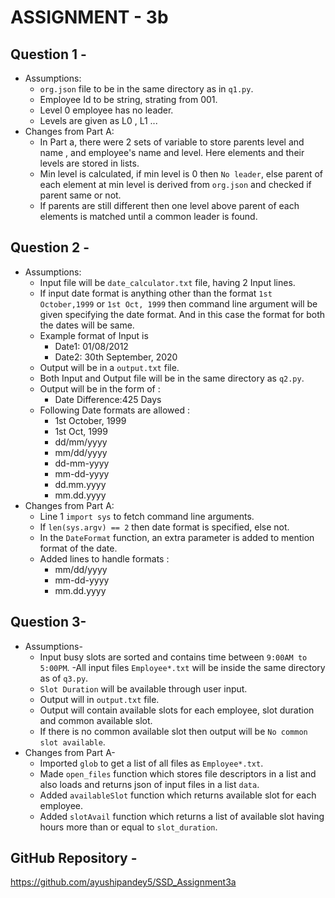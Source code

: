# ASSIGNMENT - 3b
## Question 1 -
- Assumptions:
    - `org.json` file to be in the same directory as in `q1.py`.
    - Employee Id to be string, strating from 001.
    - Level 0 employee has no leader.
    - Levels are given as L0 , L1 ...
- Changes from Part A:
    - In Part a, there were 2 sets of variable to store parents level and name , and employee's name and level. Here elements and their levels are stored in lists.
    - Min level is calculated, if min level is 0 then `No leader`, else parent of each element at min level is derived from `org.json` and checked if parent same or not.
    - If parents are still different then one level above parent of each elements is matched until a common leader is found.

## Question 2 -
- Assumptions:
    - Input file will be `date_calculator.txt` file, having 2 Input lines.
    - If input date format is anything other than the format `1st October,1999` or `1st Oct, 1999` then command line argument will be given specifying the date format. And in this case the format for both the dates will be same.
    - Example format of Input is 
        * Date1: 01/08/2012 
        * Date2: 30th September, 2020
    - Output will be in a `output.txt` file.
    - Both Input and Output file will be in the same directory as `q2.py`.
    - Output will be in the form of :
        * Date Difference:425 Days
    - Following Date formats are allowed :
        * 1st October, 1999
        * 1st Oct, 1999
        * dd/mm/yyyy
        * mm/dd/yyyy
        * dd-mm-yyyy
        * mm-dd-yyyy
        * dd.mm.yyyy
        * mm.dd.yyyy
- Changes from Part A:
    - Line 1 `import sys` to fetch command line arguments.
    - If `len(sys.argv) == 2` then date format is specified, else not.
    - In the `DateFormat` function, an extra parameter is added to mention format of the date.
    - Added lines to handle formats :
        * mm/dd/yyyy
        * mm-dd-yyyy
        * mm.dd.yyyy

## Question 3-
- Assumptions-
    - Input busy slots are sorted and contains time between `9:00AM to 5:00PM`.
    -All input files `Employee*.txt` will be inside the same directory as of `q3.py`.
    - `Slot Duration` will be available through user input.
    - Output will in `output.txt` file.
    - Output will contain available slots for each employee, slot duration and common available slot.
    - If there is no common available slot then output will be `No common slot available`.
- Changes from Part A-
    - Imported `glob` to get a list of all files as `Employee*.txt`.
    - Made `open_files` function which stores file descriptors in a list and also loads and returns json of input files in a list `data`.
    - Added `availableSlot` function which returns available slot for each employee.
    - Added `slotAvail` function which returns a list of available slot having hours more than or equal to `slot_duration`.
    

## GitHub Repository - 
https://github.com/ayushipandey5/SSD_Assignment3a
